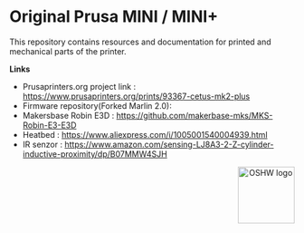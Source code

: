 # Original Prusa MINI / MINI+

This repository contains resources and documentation for printed and mechanical parts of the printer.


**Links**

 * Prusaprinters.org project link : https://www.prusaprinters.org/prints/93367-cetus-mk2-plus
 * Firmware repository(Forked Marlin 2.0): 
 * Makersbase Robin E3D : https://github.com/makerbase-mks/MKS-Robin-E3-E3D
 * Heatbed : https://www.aliexpress.com/i/1005001540004939.html 
 * IR senzor : https://www.amazon.com/sensing-LJ8A3-2-Z-cylinder-inductive-proximity/dp/B07MMW4SJH 





<p align="center">
  <img src="DOCUMENTATION/OSHW_CZ000002.png" align="right" width="100" title="OSHW logo">
</p>
